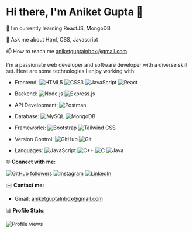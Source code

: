 
# Hi there, I'm Aniket Gupta 👋

🌱 I’m currently learning ReactJS, MongoDB

💬 Ask me about Html, CSS, Javascript

📫 How to reach me aniketguptainbox@gmail.com

I'm a passionate web developer and software developer with a diverse skill set. Here are some technologies I enjoy working with:

- Frontend: ![HTML5](https://img.shields.io/badge/HTML5-E34F26?logo=html5&logoColor=white&style=flat) ![CSS3](https://img.shields.io/badge/CSS3-1572B6?logo=css3&logoColor=white&style=flat) ![JavaScript](https://img.shields.io/badge/JavaScript-F7DF1E?logo=javascript&logoColor=black&style=flat) ![React](https://img.shields.io/badge/React-61DAFB?logo=react&logoColor=black&style=flat)

- Backend: ![Node.js](https://img.shields.io/badge/Node.js-339933?logo=node.js&logoColor=white&style=flat) ![Express.js](https://img.shields.io/badge/Express.js-000000?logo=express&logoColor=white&style=flat)

- API Development: ![Postman](https://img.shields.io/badge/Postman-FF6C37?logo=postman&logoColor=white&style=flat)

- Database: ![MySQL](https://img.shields.io/badge/MySQL-4479A1?logo=mysql&logoColor=white&style=flat) ![MongoDB](https://img.shields.io/badge/MongoDB-47A248?logo=mongodb&logoColor=white&style=flat)

- Frameworks: ![Bootstrap](https://img.shields.io/badge/Bootstrap-563D7C?logo=bootstrap&logoColor=white&style=flat) ![Tailwind CSS](https://img.shields.io/badge/Tailwind%20CSS-38B2AC?logo=tailwind-css&logoColor=white&style=flat)

- Version Control: ![GitHub](https://img.shields.io/badge/GitHub-181717?logo=github&logoColor=white&style=flat) ![Git](https://img.shields.io/badge/Git-F05032?logo=git&logoColor=white&style=flat)

- Languages: ![JavaScript](https://img.shields.io/badge/JavaScript-F7DF1E?logo=javascript&logoColor=black&style=flat) ![C++](https://img.shields.io/badge/C++-00599C?logo=cplusplus&logoColor=white&style=flat) ![C](https://img.shields.io/badge/C-A8B9CC?logo=c&logoColor=black&style=flat) ![Java](https://img.shields.io/badge/Java-007396?logo=java&logoColor=white&style=flat)

🌐 **Connect with me:**

[![GitHub followers](https://img.shields.io/github/followers/yourusername?style=social)](https://github.com/iamaniketgupta)
[![Instagram](https://img.shields.io/badge/Instagram-E4405F?logo=instagram&logoColor=white&style=flat)](https://www.instagram.com/iamaniketgupta)
[![LinkedIn](https://img.shields.io/badge/LinkedIn-0077B5?logo=linkedin&logoColor=white&style=flat)](https://www.linkedin.com/in/iamaniketgupta)

✉️ **Contact me:**

- Gmail: [aniketguptaInbox@gmail.com](mailto:aniketguptaInbox@gmail.com)

📊 **Profile Stats:**

![Profile views](https://komarev.com/ghpvc/?username=iamaniketgupta)


